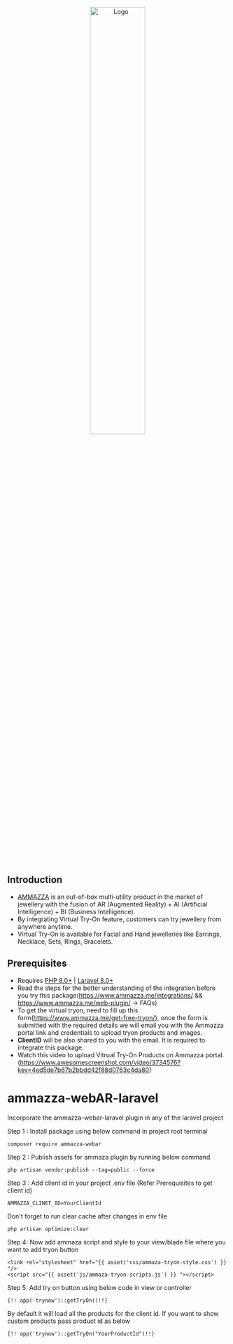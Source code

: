 <p align="center"><img src="https://www.ammazza.me/wp-content/themes/demotheme/images/NewAssets/mockupv1.webp" width="50%" alt="Logo"></p>

## Introduction

- <a href="https://www.ammazza.me/" target="_blank">AMMAZZA</a> is an out-of-box multi-utility product in the market of jewellery with the fusion of AR (Augmented Reality) + AI (Artificial Intelligence) + BI (Business Intelligence).
- By integrating Virtual Try-On feature, customers can try jewellery from anywhere anytime.
- Virtual Try-On is available for Facial and Hand jewelleries like Earrings, Necklace, Sets, Rings, Bracelets.

## Prerequisites

- Requires [PHP 8.0+](https://php.net/releases/) | [Laravel 8.0+](https://laravel.com/docs/8.x)
- Read the steps for the better understanding of the integration before you try this package(https://www.ammazza.me/integrations/ && https://www.ammazza.me/web-plugin/ -> FAQs)
- To get the virtual tryon, need to fill up this form(https://www.ammazza.me/get-free-tryon/), once the form is submitted with the required details we will email you with the Ammazza portal link and credentials to upload tryon products and images.
- **ClientID** will be also shared to you with the email. It is required to integrate this package. 
- Watch this video to upload Vitrual Try-On Products on Ammazza portal.(https://www.awesomescreenshot.com/video/3734576?key=4ed5de7b67b2bbdd42f88d0763c4da80)

# ammazza-webAR-laravel
Incorporate the ammazza-webar-laravel plugin in any of the laravel project


Step 1 : Install package using below command in project root terminal 

    composer require ammazza-webar

Step 2 : Publish assets for ammaza plugin by running below command

    php artisan vendor:publish --tag=public --force

Step 3 : Add client id in your project .env file (Refer Prerequisites to get client id)

    AMMAZZA_CLINET_ID=YourClientId

Don't forget to run clear cache after changes in env file 

    php artisan optimize:clear


Step 4: Now add ammaza script and style to your view/blade file where you want to add tryon button 

    <link rel="stylesheet" href="{{ asset('css/ammaza-tryon-style.css') }} "/>
    <script src="{{ asset('js/ammaza-tryon-scripts.js') }} "></script>

Step 5: Add try on button using below code in view or controller 

	
    {!! app('trynow')::getTryOn()!!}

	
By default it will load all the products for the client id. If you want to show custom products pass product id as below 
	
	{!! app('trynow')::getTryOn("YourProductId")!!}

